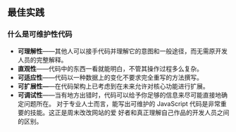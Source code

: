 ## 最佳实践

### 什么是可维护性代码
- **可理解性**——其他人可以接手代码并理解它的意图和一般途径，而无需原开发人员的完整解释。 
- **直观性**——代码中的东西一看就能明白，不管其操作过程多么复杂。
- **可适应性**——代码以一种数据上的变化不要求完全重写的方法撰写。
- **可扩展性—**—在代码架构上已考虑到在未来允许对核心功能进行扩展。
- **可调试性**——当有地方出错时，代码可以给予你足够的信息来尽可能直接地确定问题所在。 对于专业人士而言，能写出可维护的 JavaScript 代码是非常重要的技能。这正是周末改改网站的爱
好者和真正理解自己作品的开发人员之间的区别。